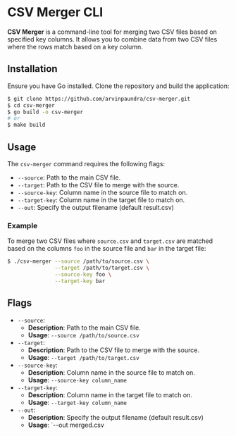 # CSV Merger CLI

**CSV Merger** is a command-line tool for merging two CSV files based on specified key columns. It allows you to combine data from two CSV files where the rows match based on a key column.

## Installation

Ensure you have Go installed. Clone the repository and build the application:

```sh
$ git clone https://github.com/arvinpaundra/csv-merger.git
$ cd csv-merger
$ go build -o csv-merger
# or
$ make build
```

## Usage

The `csv-merger` command requires the following flags:

- `--source`: Path to the main CSV file.
- `--target`: Path to the CSV file to merge with the source.
- `--source-key`: Column name in the source file to match on.
- `--target-key`: Column name in the target file to match on.
- `--out`: Specify the output filename (default result.csv)

### Example

To merge two CSV files where `source.csv` and `target.csv` are matched based on the columns `foo` in the source file and `bar` in the target file:

```sh
$ ./csv-merger --source /path/to/source.csv \
               --target /path/to/target.csv \
               --source-key foo \
               --target-key bar
```

## Flags

- `--source`:
  - **Description**: Path to the main CSV file.
  - **Usage**: `--source /path/to/source.csv`
- `--target`:
  - **Description**: Path to the CSV file to merge with the source.
  - **Usage**: `--target /path/to/target.csv`
- `--source-key`:
  - **Description**: Column name in the source file to match on.
  - **Usage**: `--source-key column_name`
- `--target-key`:
  - **Description**: Column name in the target file to match on.
  - **Usage**: `--target-key column_name`
- `--out`:
  - **Description**: Specify the output filename (default result.csv)
  - **Usage**: `--out merged.csv
